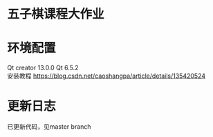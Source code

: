 # 五子棋课程大作业
# 环境配置
Qt creator 13.0.0 
Qt 6.5.2  
安装教程 https://blog.csdn.net/caoshangpa/article/details/135420524
# 更新日志
已更新代码，见master branch
